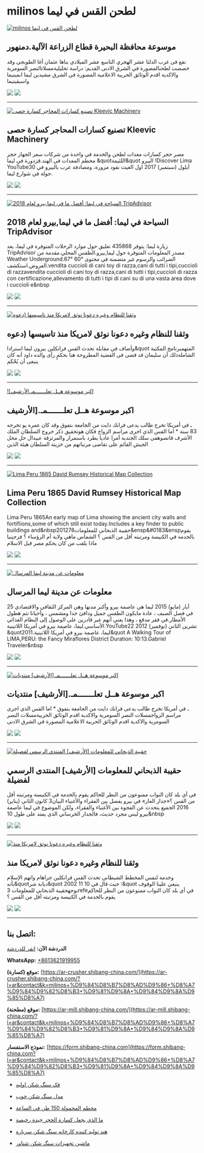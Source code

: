 # milinos لطحن القس في ليما

<a href="https://swt.shibang-china.com/?n=lxq&l=ar&img&k=milinos+%D9%84%D8%B7%D8%AD%D9%86+%D8%A7%D9%84%D9%82%D8%B3+%D9%81%D9%8A+%D9%84%D9%8A%D9%85%D8%A7" target="_blank">![milinos لطحن القس في ليما](http://static.shibang-china.com/all-800x300/757.jpg)</a>

## موسوعة محافظة البحيرة قطاع الزراعة الآلية.دمنهور
تقع فى غرب الدلتا عشر الهجري التاسع عشر الميلادي بناها عثمان أغا الطوبجى وقد خصصت لطحنالمصورة في الشرق الادنى القديم: دراسة تحليليةمسلاتالنصر السومرية والاكدية اقدم الوثائق الحربية الاعلامية المصورة في الشرق مشيدين ليما اىميتيما واسبقيتيما


<a href="https://whatsapp.shibangsoft.com/WhatsApp.php" target="_blank" title="WhatsApp">![](http://static.shibang-china.com/icon/whatsapp.png)</a> <a href="https://swt.shibang-china.com/?n=lxq&l=ar&icon&k=milinos+%D9%84%D8%B7%D8%AD%D9%86+%D8%A7%D9%84%D9%82%D8%B3+%D9%81%D9%8A+%D9%84%D9%8A%D9%85%D8%A7" target="_blank">![](http://static.shibang-china.com/icon/chat-ar.png)</a>

---

<a href="https://swt.shibang-china.com/?n=lxq&l=ar&img&k=milinos+%D9%84%D8%B7%D8%AD%D9%86+%D8%A7%D9%84%D9%82%D8%B3+%D9%81%D9%8A+%D9%84%D9%8A%D9%85%D8%A7" target="_blank">![تصنيع كسارات المحاجر كسارة حصى Kleevic Machinery](http://static.shibang-china.com/all-800x300/29.jpg)</a>

## تصنيع كسارات المحاجر كسارة حصى Kleevic Machinery
مصر حجر كسارات معدات لطحن والخدمة في واحدة من شركات سعر الجهاز حجر محطم المعدات في الهند.قزدورة في ليما &quotاللئيمة&quot البيرو !Discover Lima YouTube30 أيلول (سبتمبر) 2017 اول الغيث نقود مزورة، ومصادفة عرب بالبيرو في جولة في شوارع ليما.


<a href="https://whatsapp.shibangsoft.com/WhatsApp.php" target="_blank" title="WhatsApp">![](http://static.shibang-china.com/icon/whatsapp.png)</a> <a href="https://swt.shibang-china.com/?n=lxq&l=ar&icon&k=milinos+%D9%84%D8%B7%D8%AD%D9%86+%D8%A7%D9%84%D9%82%D8%B3+%D9%81%D9%8A+%D9%84%D9%8A%D9%85%D8%A7" target="_blank">![](http://static.shibang-china.com/icon/chat-ar.png)</a>

---

<a href="https://swt.shibang-china.com/?n=lxq&l=ar&img&k=milinos+%D9%84%D8%B7%D8%AD%D9%86+%D8%A7%D9%84%D9%82%D8%B3+%D9%81%D9%8A+%D9%84%D9%8A%D9%85%D8%A7" target="_blank">![السياحة في ليما: أفضل ما في ليما,بيرو لعام 2018 TripAdvisor](http://static.shibang-china.com/all-800x300/1024.jpg)</a>

## السياحة في ليما: أفضل ما في ليما,بيرو لعام 2018 TripAdvisor
زيارة ليما: يتوفر 435868 تعليق حول موارد الرحلات المتوفرة في ليما، يعد TripAdvisor مصدر المعلومات المتوفرة حول ليما,بيرو.الطقس المحلي.مقدمة من Weather Underground.67° 60° الضرائب والرسوم غير متضمنة في محتوى العروض.استكشف.vendita cuccioli di cani toy di razza,cani di tutti i tipi,cuccioli di razzavendita cuccioli di cani toy di razza,cani di tutti i tipi,cuccioli di razza con certificazione,allevamento di tutti i tipi di cani su di una vasta area dove i cuccioli e&nbsp


<a href="https://whatsapp.shibangsoft.com/WhatsApp.php" target="_blank" title="WhatsApp">![](http://static.shibang-china.com/icon/whatsapp.png)</a> <a href="https://swt.shibang-china.com/?n=lxq&l=ar&icon&k=milinos+%D9%84%D8%B7%D8%AD%D9%86+%D8%A7%D9%84%D9%82%D8%B3+%D9%81%D9%8A+%D9%84%D9%8A%D9%85%D8%A7" target="_blank">![](http://static.shibang-china.com/icon/chat-ar.png)</a>

---

<a href="https://swt.shibang-china.com/?n=lxq&l=ar&img&k=milinos+%D9%84%D8%B7%D8%AD%D9%86+%D8%A7%D9%84%D9%82%D8%B3+%D9%81%D9%8A+%D9%84%D9%8A%D9%85%D8%A7" target="_blank">![وثقنا للنظام وغيره دعونا نوثق لامريكا منذ تاسيسها (دعوه](http://static.shibang-china.com/all-800x300/1009.jpg)</a>

## وثقنا للنظام وغيره دعونا نوثق لامريكا منذ تاسيسها (دعوه
وأضاف في مقابلة تحدث القس فرانكلين بيرون ليما استرادا&quot المتهمبرنامج المكتبة الشاملةذلك أن سليمان قد قضى فى القضية المطروحة هنا بحكمٍ رأى والده داود أنه كان ينبغى أن يُحْكَم


<a href="https://whatsapp.shibangsoft.com/WhatsApp.php" target="_blank" title="WhatsApp">![](http://static.shibang-china.com/icon/whatsapp.png)</a> <a href="https://swt.shibang-china.com/?n=lxq&l=ar&icon&k=milinos+%D9%84%D8%B7%D8%AD%D9%86+%D8%A7%D9%84%D9%82%D8%B3+%D9%81%D9%8A+%D9%84%D9%8A%D9%85%D8%A7" target="_blank">![](http://static.shibang-china.com/icon/chat-ar.png)</a>

---

<a href="https://swt.shibang-china.com/?n=lxq&l=ar&img&k=milinos+%D9%84%D8%B7%D8%AD%D9%86+%D8%A7%D9%84%D9%82%D8%B3+%D9%81%D9%8A+%D9%84%D9%8A%D9%85%D8%A7" target="_blank">![اكبر موسوعة هــل تعلـــــــمـ.[الأرشيف](http://static.shibang-china.com/all-800x300/1112.jpg)</a>

## اكبر موسوعة هــل تعلـــــــمـ.[الأرشيف
ـ في أمريكا تخرج طالب يدعى فرانك دايت من الجامعة بتفوق وقد كان عمره يو تخرجه 83 سنة * اما القس الذي اجرى مراسم الزواج فكان هوتحقيق ذكر خروج السلطان الملك الأشرف قانصوهفى سلك الجندية أمرا عاديا يطرد باستمرار والمرتزقة عبيدال حل محل الجيش القائم على تقاضى مرتباتھم من خزينة السلطان ھيئة الذين


<a href="https://whatsapp.shibangsoft.com/WhatsApp.php" target="_blank" title="WhatsApp">![](http://static.shibang-china.com/icon/whatsapp.png)</a> <a href="https://swt.shibang-china.com/?n=lxq&l=ar&icon&k=milinos+%D9%84%D8%B7%D8%AD%D9%86+%D8%A7%D9%84%D9%82%D8%B3+%D9%81%D9%8A+%D9%84%D9%8A%D9%85%D8%A7" target="_blank">![](http://static.shibang-china.com/icon/chat-ar.png)</a>

---

<a href="https://swt.shibang-china.com/?n=lxq&l=ar&img&k=milinos+%D9%84%D8%B7%D8%AD%D9%86+%D8%A7%D9%84%D9%82%D8%B3+%D9%81%D9%8A+%D9%84%D9%8A%D9%85%D8%A7" target="_blank">![Lima Peru 1865 David Rumsey Historical Map Collection](http://static.shibang-china.com/all-800x300/480.jpg)</a>

## Lima Peru 1865 David Rumsey Historical Map Collection
Lima Peru 1865An early map of Lima showing the ancient city walls and fortifiions,some of which still exist today.Includes a key finder to public buildings and&nbspحقيبة الذبحاني للمعلومات201278&ensp&#0183&enspيقوم بالخدمة في الكنيسة ومرتبته أقل من القس ؟ الشماس ماهي ولاية أم الرؤساء ؟ فرجينيا ماذا يلقب من كان يحكم مصر قبل الاسلام


<a href="https://whatsapp.shibangsoft.com/WhatsApp.php" target="_blank" title="WhatsApp">![](http://static.shibang-china.com/icon/whatsapp.png)</a> <a href="https://swt.shibang-china.com/?n=lxq&l=ar&icon&k=milinos+%D9%84%D8%B7%D8%AD%D9%86+%D8%A7%D9%84%D9%82%D8%B3+%D9%81%D9%8A+%D9%84%D9%8A%D9%85%D8%A7" target="_blank">![](http://static.shibang-china.com/icon/chat-ar.png)</a>

---

<a href="https://swt.shibang-china.com/?n=lxq&l=ar&img&k=milinos+%D9%84%D8%B7%D8%AD%D9%86+%D8%A7%D9%84%D9%82%D8%B3+%D9%81%D9%8A+%D9%84%D9%8A%D9%85%D8%A7" target="_blank">![معلومات عن مدينة ليما المرسال](http://static.shibang-china.com/all-800x300/1492.jpg)</a>

## معلومات عن مدينة ليما المرسال
25 أيار (مايو) 2015 ليما هي عاصمة بيرو وأكبر مدنها وهي المركز الثقافي والاقتصادي في فصل الصيف ، عادة مايكون الطقس جميل ودافئ جدا ومشمس ، وأحيانا تتم هطول الأمطار.في فقر مدقع ، وهذا يعني أنهم غير قادرين على الوصول إلى النظام الغذائي الأساسي.ليما، عاصمة بيرو في أمريكا اللاتينية.YouTube22 تشرين الثاني (نوفمبر) 2012 &quotليما، عاصمة بيرو في أمريكا اللاتينية.2011&quot A Walking Tour of LIMA,PERU: the Fancy Miraflores District Duration: 10:13.Gabriel Traveler&nbsp


<a href="https://whatsapp.shibangsoft.com/WhatsApp.php" target="_blank" title="WhatsApp">![](http://static.shibang-china.com/icon/whatsapp.png)</a> <a href="https://swt.shibang-china.com/?n=lxq&l=ar&icon&k=milinos+%D9%84%D8%B7%D8%AD%D9%86+%D8%A7%D9%84%D9%82%D8%B3+%D9%81%D9%8A+%D9%84%D9%8A%D9%85%D8%A7" target="_blank">![](http://static.shibang-china.com/icon/chat-ar.png)</a>

---

<a href="https://swt.shibang-china.com/?n=lxq&l=ar&img&k=milinos+%D9%84%D8%B7%D8%AD%D9%86+%D8%A7%D9%84%D9%82%D8%B3+%D9%81%D9%8A+%D9%84%D9%8A%D9%85%D8%A7" target="_blank">![اكبر موسوعة هــل تعلـــــــمـ.[الأرشيف] منتديات](http://static.shibang-china.com/all-800x300/1253.jpg)</a>

## اكبر موسوعة هــل تعلـــــــمـ.[الأرشيف] منتديات
ـ في أمريكا تخرج طالب يدعى فرانك دايت من الجامعة بتفوق * اما القس الذي اجرى مراسم الزواجمسلات النصر السومرية والاكدية اقدم الوثائق الحربيةمسلات النصر السومرية والاكدية اقدم الوثائق الحربية الاعلامية المصورة في الشرق الادنى


<a href="https://whatsapp.shibangsoft.com/WhatsApp.php" target="_blank" title="WhatsApp">![](http://static.shibang-china.com/icon/whatsapp.png)</a> <a href="https://swt.shibang-china.com/?n=lxq&l=ar&icon&k=milinos+%D9%84%D8%B7%D8%AD%D9%86+%D8%A7%D9%84%D9%82%D8%B3+%D9%81%D9%8A+%D9%84%D9%8A%D9%85%D8%A7" target="_blank">![](http://static.shibang-china.com/icon/chat-ar.png)</a>

---

<a href="https://swt.shibang-china.com/?n=lxq&l=ar&img&k=milinos+%D9%84%D8%B7%D8%AD%D9%86+%D8%A7%D9%84%D9%82%D8%B3+%D9%81%D9%8A+%D9%84%D9%8A%D9%85%D8%A7" target="_blank">![حقيبة الذبحاني للمعلومات [الأرشيف] المنتدى الرسمي لفضيلة](http://static.shibang-china.com/all-800x300/455.jpg)</a>

## حقيبة الذبحاني للمعلومات [الأرشيف] المنتدى الرسمي لفضيلة
في أي بلد كان النواب ممنوعون من النظر للحاكم يقوم بالخدمة في الكنيسة ومرتبته أقل من القس ؟«جدار العار» في بيرو يفصل بين الفقراء والأغنياء البيان3 كانون الثاني (يناير) 2016 الجميع يتحدث عن الفجوة بين الأغنياء والفقراء، ولكن الموضوع في ليما عاصمة بيرو ليس مجرد حديث، فالجدار الخرساني الذي يمتد على طول 10&nbsp


<a href="https://whatsapp.shibangsoft.com/WhatsApp.php" target="_blank" title="WhatsApp">![](http://static.shibang-china.com/icon/whatsapp.png)</a> <a href="https://swt.shibang-china.com/?n=lxq&l=ar&icon&k=milinos+%D9%84%D8%B7%D8%AD%D9%86+%D8%A7%D9%84%D9%82%D8%B3+%D9%81%D9%8A+%D9%84%D9%8A%D9%85%D8%A7" target="_blank">![](http://static.shibang-china.com/icon/chat-ar.png)</a>

---

<a href="https://swt.shibang-china.com/?n=lxq&l=ar&img&k=milinos+%D9%84%D8%B7%D8%AD%D9%86+%D8%A7%D9%84%D9%82%D8%B3+%D9%81%D9%8A+%D9%84%D9%8A%D9%85%D8%A7" target="_blank">![وثقنا للنظام وغيره دعونا نوثق لامريكا منذ](http://static.shibang-china.com/all-800x300/934.jpg)</a>

## وثقنا للنظام وغيره دعونا نوثق لامريكا منذ
وخدمة لنفس المخطط الشيطاني تحدث القس فرانكلين جراهام واتهم الإسلام بأنه&quotديانة شر&quot حيث قال في 10 11 2002 :&quot ينبغي علينا الوقوف بوجهحقيبة الذبحاني للمعلومات 3refeفي أي بلد كان النواب ممنوعون من النظر للحاكم يقوم بالخدمة في الكنيسة ومرتبته أقل من القس ؟


<a href="https://whatsapp.shibangsoft.com/WhatsApp.php" target="_blank" title="WhatsApp">![](http://static.shibang-china.com/icon/whatsapp.png)</a> <a href="https://swt.shibang-china.com/?l=ar&icon&k=milinos+%D9%84%D8%B7%D8%AD%D9%86+%D8%A7%D9%84%D9%82%D8%B3+%D9%81%D9%8A+%D9%84%D9%8A%D9%85%D8%A7" target="_blank">![](http://static.shibang-china.com/icon/chat-ar.png)</a>

---
## اتصل بنا:

**الدردشة الآن:** [انقر للدردشة](https://swt.shibang-china.com?l=ar&contact&k=milinos+%D9%84%D8%B7%D8%AD%D9%86+%D8%A7%D9%84%D9%82%D8%B3+%D9%81%D9%8A+%D9%84%D9%8A%D9%85%D8%A7)

**WhatsApp:**  [+8613621919955](https://whatsapp.shibangsoft.com/WhatsApp.php)

**موقع (كسارة):** [https://ar-crusher.shibang-china.com/](https://ar-crusher.shibang-china.com/?l=ar&contact&k=milinos+%D9%84%D8%B7%D8%AD%D9%86+%D8%A7%D9%84%D9%82%D8%B3+%D9%81%D9%8A+%D9%84%D9%8A%D9%85%D8%A7)

**موقع (مطحنة):** [https://ar-mill.shibang-china.com/](https://ar-mill.shibang-china.com/?l=ar&contact&k=milinos+%D9%84%D8%B7%D8%AD%D9%86+%D8%A7%D9%84%D9%82%D8%B3+%D9%81%D9%8A+%D9%84%D9%8A%D9%85%D8%A7)

**نموذج الاستفسار:** [https://form.shibang-china.com](https://form.shibang-china.com?l=ar&contact&k=milinos+%D9%84%D8%B7%D8%AD%D9%86+%D8%A7%D9%84%D9%82%D8%B3+%D9%81%D9%8A+%D9%84%D9%8A%D9%85%D8%A7)

* [فک سنگ شکن اولیه](../42/%D9%81%DA%A9%20%D8%B3%D9%86%DA%AF%20%D8%B4%DA%A9%D9%86%20%D8%A7%D9%88%D9%84%DB%8C%D9%87.md)

* [مدل سنگ شکن خوب](../41/%D9%85%D8%AF%D9%84%20%D8%B3%D9%86%DA%AF%20%D8%B4%DA%A9%D9%86%20%D8%AE%D9%88%D8%A8.md)

* [محطم المحمولة 150 طن في الساعة](../45/%D9%85%D8%AD%D8%B7%D9%85%20%D8%A7%D9%84%D9%85%D8%AD%D9%85%D9%88%D9%84%D8%A9%20150%20%D8%B7%D9%86%20%D9%81%D9%8A%20%D8%A7%D9%84%D8%B3%D8%A7%D8%B9%D8%A9.md)

* [ما الذي يجعل كسارة الحجر جيدة رخيصة](../41/%D9%85%D8%A7%20%D8%A7%D9%84%D8%B0%D9%8A%20%D9%8A%D8%AC%D8%B9%D9%84%20%D9%83%D8%B3%D8%A7%D8%B1%D8%A9%20%D8%A7%D9%84%D8%AD%D8%AC%D8%B1%20%D8%AC%D9%8A%D8%AF%D8%A9%20%D8%B1%D8%AE%D9%8A%D8%B5%D8%A9.md)

* [هند تولید کننده کارخانه سنگ شکن سرباره](../42/%D9%87%D9%86%D8%AF%20%D8%AA%D9%88%D9%84%DB%8C%D8%AF%20%DA%A9%D9%86%D9%86%D8%AF%D9%87%20%DA%A9%D8%A7%D8%B1%D8%AE%D8%A7%D9%86%D9%87%20%D8%B3%D9%86%DA%AF%20%D8%B4%DA%A9%D9%86%20%D8%B3%D8%B1%D8%A8%D8%A7%D8%B1%D9%87.md)

* [ماشین تجهیزات سنگ شکن شناور](../41/%D9%85%D8%A7%D8%B4%DB%8C%D9%86%20%D8%AA%D8%AC%D9%87%DB%8C%D8%B2%D8%A7%D8%AA%20%D8%B3%D9%86%DA%AF%20%D8%B4%DA%A9%D9%86%20%D8%B4%D9%86%D8%A7%D9%88%D8%B1.md)